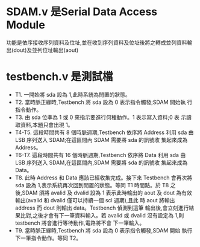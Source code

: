 # SDAM.v 是Serial Data Access Module
功能是依序接收序列資料及位址,並在收到序列資料及位址後將之轉成並列資料輸出(dout)及並列位址輸出(aout)

# testbench.v 是測試檔
- T1. 一開始將 sda 設為 1,此時系統為閒置的狀態。  
- T2. 當時脈正緣時,Testbench 將 sda 設為 0 表示指令觸發;SDAM 開始執
行指令動作。  
- T3. 由 sda 位準為 1 或 0 來指示要進行何種動作。1 表示寫入資料;0 表
示讀取資料,本題只會出現 1。  
- T4-T5. 這段時間共有 8 個時脈週期,Testbench 依序將 Address 利用 sda 由
LSB 序列送入 SDAM;在這區間內 SDAM 需要將 sda 的訊號收
集起來成為 Address。  
- T6-T7. 這段時間共有 16 個時脈週期,Testbench 依序將 Data 利用 sda 由
LSB 序列送入 SDAM,在這區間內,SDAM 需要將 sda 的訊號收
集起來成為 Data。  
- T8. 此時 Address 和 Data 應該已經收集完成。接下來 Testbench 會再次將
sda 設為 1,表示系統再次回到閒置的狀態。等同 T1 時間點。於 T8
之後,SDAM 須將 avalid 及 dvalid 設為 1 表示此時輸出的 aout 及
dout 為有效輸出(avalid 和 dvalid 僅可以持續一個 scl 週期),且此
時 aout 將輸出 address 而 dout 則輸出 data。Testbench 偵測到這筆
輸出後,會立刻進行結果比對,之後才會有下一筆資料輸入。若 avalid
或 dvalid 沒有設定為 1,則 testbench 將會進行等待動作,電路將不會
下一筆輸入。  
- T9. 當時脈正緣時,Testbench 將 sda 設為 0 表示指令觸發,SDAM 開始
執行下一筆指令動作。等同 T2。
